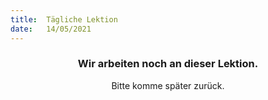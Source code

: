```yaml
---
title:  Tägliche Lektion
date:   14/05/2021
---
```


### <center>Wir arbeiten noch an dieser Lektion.</center>
<center>Bitte komme später zurück.</center>